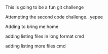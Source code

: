 This is going to be a fun git challenge

Attempting the second code challenge.. yepee

Adding to bring me home

adding listing files in long format cmd

adding listing more files cmd